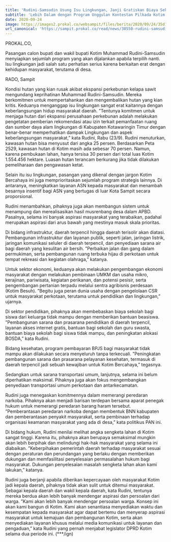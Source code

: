 ```yaml
---
title: 'Rudini-Samsudin Usung Isu Lingkungan, Janji Gratiskan Biaya Sekolah Siswa Tak Mampu'
subtitle: 'Lebih Dalam dengan Program Unggulan Kontestan Pilkada Kotim'
date: 2020-09-24
image: https://images2.prokal.co/websampit/files/berita/2020/09/24/35d1ed45c91fce8a6622ed54bda441e3.jpg
url_canonical: 'https://sampit.prokal.co/read/news/30550-rudini-samsudin-usung-isu-lingkungan-janji-gratiskan-biaya-sekolah-siswa-tak-mampu.html'
---
```


PROKAL.CO,

Pasangan calon bupati dan wakil bupati Kotim Muhammad Rudini-Samsudin menyiapkan sejumlah program yang akan dijalankan apabila terpilih nanti. Isu lingkungan jadi salah satu perhatian serius karena berkaitan erat dengan kehidupan masyarakat, terutama di desa.

RADO, Sampit

Kondisi hutan yang kian rusak akibat ekspansi perkebunan kelapa sawit mengundang keprihatinan Muhammad Rudini-Samsudin. Mereka berkomitmen untuk mempertahankan dan mengembalikan hutan yang kian kritis. Keduanya menganggap isu lingkungan sangat erat kaitannya dengan keberlangsungan hidup masyarakat daerah. ”Tentunya komitmen untuk menjaga hutan dari ekspansi perusahaan perkebunan adalah melakukan pengetatan pemberian rekomendasi atau izin terkait pemanfaatan ruang dan sumber daya alam lingkungan di Kabupaten Kotawaringin Timur dengan benar-benar memperhatikan dampak Lingkungan dan aspek keberlangsungan masyarakat,” kata Rudini, Rabu (23/9). Rudini menuturkan, kawasan hutan bisa menyusut dari angka 25 persen. Berdasarkan Peta 2529, kawasan hutan di Kotim masih ada sebesar 70 persen. Namun, karena pembukaan lahan, hanya tersisa 30 persen dari total luas Kotim 1.554.456 hektare. Luasan hutan terancam berkurang jika tidak dilakukan pemeliharaan dan pengawasan ketat.

Selain itu isu lingkungan, pasangan yang dikenal dengan jargon Kotim Bercahaya ini juga memprioritaskan sejumlah program strategis lainnya. Di antaranya, meningkatkan layanan ASN kepada masyarakat dan menambah besarnya insentif bagi ASN yang bertugas di luar Kota Sampit secara proporsional.

Rudini menambahkan, pihaknya juga akan membangun sistem untuk menampung dan merealisasikan hasil musrenbang desa dalam APBD. Pasalnya, selama ini banyak aspirasi masyarakat yang terabaikan, padahal merupakan aspirasi dari arus bawah yang mestinya masuk skala prioritas.

Di bidang infrastruktur, daerah terpencil hingga daerah terisolir akan diatasi. Pembangunan infrastruktur dan layanan publik, seperti jalan, jaringan listrik, jaringan komunikasi seluler di daerah terpencil, dan penyediaan sarana air bagi daerah yang kesulitan air bersih. ”Perbaikan jalan dan gang dalam permukiman, serta pembangunan ruang terbuka hijau di perkotaan untuk tempat rekreasi dan kegiatan olahraga,” katanya.

Untuk sektor ekonomi, keduanya akan melakukan pengembangan ekonomi masyarakat dengan melakukan pembinaan UMKM dan usaha mikro, kerajinan, pariwisata, kegiatan perikanan, dan potensi pesisir, serta pengembangan pertanian terpadu melalui sentra agribisnis perdesaan (Kotim Besuh). ”Begitu juga peran dunia usaha dengan pengelolaan CSR untuk masyarakat perkotaan, terutama untuk pendidikan dan lingkungan,” ujarnya.

Di sektor pendidikan, pihaknya akan membebaskan biaya sekolah bagi siswa dari keluarga tidak mampu dengan memberikan bantuan beasiswa. ”Pembangunan sarana dan prasarana pendidikan di daerah terpencil, layanan akses internet gratis, bantuan bagi sekolah dan guru swasta, bantuan biaya sekolah bagi siswa tidak mampu, dan peningkatan alokasi BOSDA,” kata Rudini.

Bidang kesehatan, program pembayaran BPJS bagi masyarakat tidak mampu akan dilakukan secara menyeluruh tanpa terkecuali. ”Peningkatan pembangunan sarana dan prasarana pelayanan kesehatan, termasuk di daerah terpencil jadi sebuah kewajiban untuk Kotim Bercahaya,” tegasnya.

Sedangkan untuk sarana transportasi umum, lanjutnya, selama ini belum diperhatikan maksimal. Pihaknya juga akan fokus mengembangkan penyediaan transportasi umum perkotaan dan antarkecamatan.

Rudini juga menegaskan komitmennya dalam memerangi peredaran narkoba. Pihaknya akan menjadi barisan terdepan bersama aparat penegak hukum untuk memerangi peredaran barang haram tersebut. ”Pemberantasan peredaran narkoba dengan membentuk BNN kabupaten dan pemberantasan penyakit masyarakat, serta pembinaan terhadap organisasi keamanan masyarakat yang ada di desa,” kata politikus PAN ini.

Di bidang hukum, Rudini menilai melihat angka sengketa lahan di Kotim sangat tinggi. Karena itu, pihaknya akan berupaya semaksimal mungkin akan lebih berpihak dan melindungi hak-hak masyarakat yang selama ini diabaikan. ”Keberpihakan pemerintah daerah terhadap masyarakat sesuai dengan peraturan dan perundangan yang berlaku dengan memberikan dukungan dan memfasilitasi penyelesaian permasalahan hukum bagi masyarakat. Dukungan penyelesaian masalah sengketa lahan akan kami lakukan,” katanya.

Rudini juga berjanji apabila diberikan kepercayaan oleh masyarakat Kotim jadi kepala daerah, pihaknya tidak akan sulit untuk ditemui masyarakat. Sebagai kepala daerah dan wakil kepala daerah, kata Rudini, tentunya mereka berdua akan lebih banyak mendengar aspirasi dan persoalan dari warga. ”Kami akan lebih banyak mendengar persoalan warga. Konsep ini akan kami bangun di Kotim. Kami akan senantiasa menyediakan waktu dan kesempatan kepada masyarakat agar dapat bertemu dan menyerap aspirasi masyarakat untuk kemajuan dan pembangunan Kotim, serta akan menyediakan layanan khusus melalui media komunikasi untuk layanan dan pengaduan,” kata Rudini yang pernah menjabat legislator DPRD Kotim selama dua periode ini. (\*\*\*/ign)
